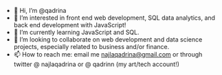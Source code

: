 - 👋 Hi, I’m @qadrina
- 👀 I’m interested in front end web development, SQL data analytics, and back end development with JavaScript!
- 🌱 I’m currently learning JavaScript and SQL.
- 💞️ I’m looking to collaborate on web development and data science projects, especially related to business and/or finance.
- 📫 How to reach me: email me najlaqadrina@gmail.com or through twitter @ najlaqadrina or @ qadrinn (my art/tech account!)

<!---
qadrina/qadrina is a ✨ special ✨ repository because its `README.md` (this file) appears on your GitHub profile.
You can click the Preview link to take a look at your changes.
--->
